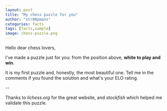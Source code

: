 ```yaml
---
layout: post
title: "My chess puzzle for you"
author: "str00pmans"
categories: facts
tags: [facts,sample]
image: chess-puzzle.png
---
```


Hello dear chess lovers,

I've made a puzzle just for you: from the position above, **white to play and win**.

It is my first puzzle and, honestly, the most beautiful one. Tell me in the comments if you found the solution and what's your ELO rating.

--

Thanks to *lichess.org* for the great website, and *stockfish* which helped me validate this puzzle.

